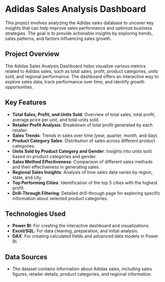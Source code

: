 

# Adidas Sales Analysis Dashboard

This project involves analyzing the Adidas sales database to uncover key insights that can help improve sales performance and optimize business strategies. The goal is to provide actionable insights by exploring trends, sales patterns, and factors influencing sales growth.

## Project Overview

The Adidas Sales Analysis Dashboard helps visualize various metrics related to Adidas sales, such as total sales, profit, product categories, units sold, and regional performance. The dashboard offers an interactive way to explore sales data, track performance over time, and identify growth opportunities.

## Key Features

- **Total Sales, Profit, and Units Sold**: Overview of total sales, total profit, average price per unit, and total units sold.
- **Retailer Profit Analysis**: Breakdown of total profit generated by each retailer.
- **Sales Trends**: Trends in sales over time (year, quarter, month, and day).
- **Product Category Sales**: Distribution of sales across different product categories.
- **Units Sold by Product Category and Gender**: Insights into units sold based on product categories and gender.
- **Sales Method Effectiveness**: Comparison of different sales methods and their effectiveness in generating sales.
- **Regional Sales Insights**: Analysis of how sales data varies by region, state, and city.
- **Top Performing Cities**: Identification of the top 5 cities with the highest profit.
- **Drill-Through Filtering**: Detailed drill-through page for exploring specific information about selected product categories.

## Technologies Used

- **Power BI**: For creating the interactive dashboard and visualizations.
- **Excel/SQL**: For data cleaning, preparation, and initial analysis.
- **DAX**: For creating calculated fields and advanced data models in Power BI.

## Data Sources

- The dataset contains information about Adidas sales, including sales figures, retailer details, product categories, and regional information.

